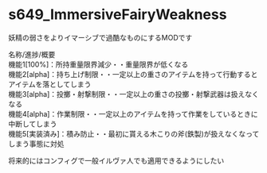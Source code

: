# s649_ImmersiveFairyWeakness
妖精の弱さをよりイマーシブで過酷なものにするMODです 

名称/進捗/概要  
機能1[100%]：所持重量限界減少・・重量限界が低くなる  
機能2[alpha]：持ち上げ制限・・一定以上の重さのアイテムを持って行動するとアイテムを落としてしまう  
機能3[alpha]：投擲・射撃制限・・一定以上の重さの投擲・射撃武器は扱えなくなる  
機能4[alpha]：作業制限・・一定以上のアイテムを持って作業をしているときに中断してしまう  
機能5[実装済み]：積み防止・・最初に貰える木こりの斧(鉄製)が扱えなくなってしまう事態に対処
  
将来的にはコンフィグで一般イルヴァ人でも適用できるようにしたい
